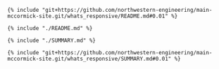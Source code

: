 ```
{% include "git+https://github.com/northwestern-engineering/main-mccormick-site.git/whats_responsive/README.md#0.01" %}
```

`{% include "./README.md" %}`

`{% include "./SUMMARY.md" %}`

```
{% include "git+https://github.com/northwestern-engineering/main-mccormick-site.git/whats_responsive/SUMMARY.md#0.01" %}
```





